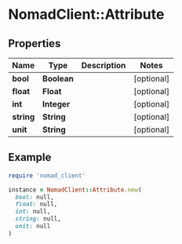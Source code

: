 # NomadClient::Attribute

## Properties

| Name | Type | Description | Notes |
| ---- | ---- | ----------- | ----- |
| **bool** | **Boolean** |  | [optional] |
| **float** | **Float** |  | [optional] |
| **int** | **Integer** |  | [optional] |
| **string** | **String** |  | [optional] |
| **unit** | **String** |  | [optional] |

## Example

```ruby
require 'nomad_client'

instance = NomadClient::Attribute.new(
  bool: null,
  float: null,
  int: null,
  string: null,
  unit: null
)
```

